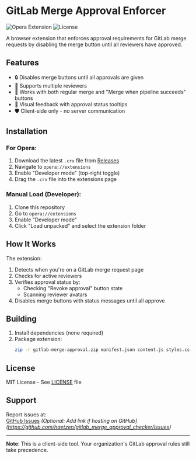 # GitLab Merge Approval Enforcer

![Opera Extension](https://img.shields.io/badge/Opera-Extension-FF1B2D?logo=opera)
![License](https://img.shields.io/badge/License-MIT-green)

A browser extension that enforces approval requirements for GitLab merge requests by disabling the merge button until all reviewers have approved.

## Features

- 🔒 Disables merge buttons until all approvals are given
- 👥 Supports multiple reviewers
- 🎯 Works with both regular merge and "Merge when pipeline succeeds" buttons
- 🔔 Visual feedback with approval status tooltips
- 🛡️ Client-side only - no server communication

## Installation

### For Opera:
1. Download the latest `.crx` file from [Releases]()
2. Navigate to `opera://extensions`
3. Enable "Developer mode" (top-right toggle)
4. Drag the `.crx` file into the extensions page

### Manual Load (Developer):
1. Clone this repository
2. Go to `opera://extensions`
3. Enable "Developer mode"
4. Click "Load unpacked" and select the extension folder

## How It Works

The extension:
1. Detects when you're on a GitLab merge request page
2. Checks for active reviewers
3. Verifies approval status by:
   - Checking "Revoke approval" button state
   - Scanning reviewer avatars
4. Disables merge buttons with status messages until all approve


## Building

1. Install dependencies (none required)
2. Package extension:
   ```bash
   zip -r gitlab-merge-approval.zip manifest.json content.js styles.css LICENSE README.md icon.png
   ```

## License

MIT License - See [LICENSE](LICENSE) file

## Support

Report issues at:  
[GitHub Issues]() *(Optional: Add link if hosting on GitHub](https://github.com/haetzen/gitlab_merge_approval_checker/issues)*

---

**Note**: This is a client-side tool. Your organization's GitLab approval rules still take precedence.
